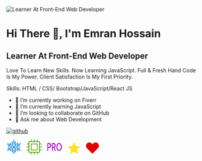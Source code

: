 ![Learner At Front-End Web Developer](https://scontent.fdac13-1.fna.fbcdn.net/v/t39.30808-6/431821125_387862254184861_83837010414317855_n.jpg?stp=dst-jpg_p720x720&_nc_cat=100&ccb=1-7&_nc_sid=5f2048&_nc_eui2=AeFQZ9596eeouEE2sMH_OdphWnXR8nbDg-5addHydsOD7rurwUQKA0touiqCyYbzi8wL4VFJqSnhPOjTv78pCvd2&_nc_ohc=FG93KJFyA4MAX8lHzxG&_nc_ht=scontent.fdac13-1.fna&oh=00_AfBDFJXE99yYB3MMoVBWAumev0bmaqWQxROZu1IyLqffZg&oe=65FC792A)
# Hi There 👋, I'm Emran Hossain
## Learner At Front-End Web Developer

Love To Learn New Skills. Now Learning JavaScript. Full & Fresh Hand Code Is My Power. Client Satisfaction Is My First Priority.

Skills: HTML / CSS/ Bootstrap/JavaScript/React JS

- 🔭 I’m currently working on Fiverr 
- 🌱 I’m currently learning JavaScript 
- 👯 I’m looking to collaborate on GitHub 
- 💬 Ask me about Web Development 


[<img src='https://cdn.jsdelivr.net/npm/simple-icons@3.0.1/icons/github.svg' alt='github' height='40'>](https://github.com/emrantlp)  

<a href='https://archiveprogram.github.com/'><img src='https://raw.githubusercontent.com/acervenky/animated-github-badges/master/assets/acbadge.gif' width='40' height='40'></a> <a href='https://docs.github.com/en/developers'><img src='https://raw.githubusercontent.com/acervenky/animated-github-badges/master/assets/devbadge.gif' width='40' height='40'></a> <a href='https://github.com/pricing'><img src='https://raw.githubusercontent.com/acervenky/animated-github-badges/master/assets/pro.gif' width='40' height='40'></a> <a href='https://stars.github.com/'><img src='https://raw.githubusercontent.com/acervenky/animated-github-badges/master/assets/starbadge.gif' width='35' height='35'></a> <a href='https://docs.github.com/en/github/supporting-the-open-source-community-with-github-sponsors'><img src='https://raw.githubusercontent.com/acervenky/animated-github-badges/master/assets/sponsorbadge.gif' width='35' height='35'></a> 


